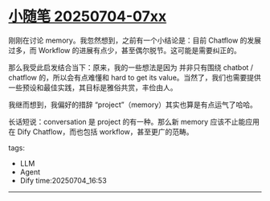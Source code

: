 # [小随笔 20250704-07xx](https://github.com/alterxyz/gitblog/issues/11)

刚刚在讨论 memory。我忽然想到，之前有一个小结论是：目前 Chatflow 的发展过多，而 Workflow 的进展有点少，甚至偶尔脱节。这可能是需要纠正的。

那么我受此启发结合当下：原来，我的一些想法是因为 并非只有围绕 chatbot / chatflow 的，所以会有点难懂和 hard to get its value。当然了，我们也需要提供一些预设和最佳实践，其目标是雅俗共赏，丰俭由人。

我继而想到，我偏好的措辞 “project”（memory）其实也算是有点运气了哈哈。

长话短说：conversation 是 project 的有一种。那么新 memory 应该不止能应用在 Dify Chatflow，而也包括 workflow，甚至更广的范畴。

tags:
- LLM
- Agent
- Dify
time:20250704_16:53

---

